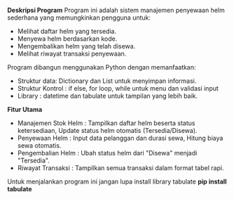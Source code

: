**Deskripsi Program**
Program ini adalah sistem manajemen penyewaan helm sederhana yang memungkinkan pengguna untuk:
- Melihat daftar helm yang tersedia.
- Menyewa helm berdasarkan kode.
- Mengembalikan helm yang telah disewa.
- Melihat riwayat transaksi penyewaan.

Program dibangun menggunakan Python dengan memanfaatkan:
- Struktur data: Dictionary dan List untuk menyimpan informasi.
- Struktur Kontrol : if else, for loop, while untuk menu dan validasi input
- Library : datetime dan tabulate untuk tampilan yang lebih baik.

**Fitur Utama**
- Manajemen Stok Helm : Tampilkan daftar helm beserta status ketersediaan, Update status helm otomatis (Tersedia/Disewa).
- Penyewaan Helm : Input data pelanggan dan durasi sewa, Hitung biaya sewa otomatis.
- Pengembalian Helm : Ubah status helm dari "Disewa" menjadi "Tersedia".
- Riwayat Transaksi : Tampilkan semua transaksi dalam format tabel rapi.

Untuk menjalankan program ini jangan lupa install library tabulate
**pip install tabulate**
